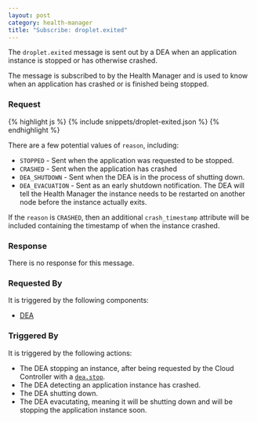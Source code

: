 ```yaml
---
layout: post
category: health-manager
title: "Subscribe: droplet.exited"
---
```


The `droplet.exited` message is sent out by a DEA when an application instance
is stopped or has otherwise crashed.

The message is subscribed to by the Health Manager and is used to know when an
application has crashed or is finished being stopped.

### Request

<div class="js example">
{% highlight js %}
{% include snippets/droplet-exited.json %}
{% endhighlight %}
</div>

There are a few potential values of `reason`, including:

* `STOPPED` - Sent when the application was requested to be stopped.
* `CRASHED` - Sent when the application has crashed
* `DEA_SHUTDOWN` - Sent when the DEA is in the process of shutting down.
* `DEA_EVACUATION` - Sent as an early shutdown notification.  The DEA will tell
the Health Manager the instance needs to be restarted on another node before the
instance actually exits.

If the `reason` is `CRASHED`, then an additional `crash_timestamp` attribute
will be included containing the timestamp of when the instance crashed.

### Response

There is no response for this message.

### Requested By

It is triggered by the following components:

* [DEA](/dea/publish-droplet-exited)

### Triggered By

It is triggered by the following actions:

* The DEA stopping an instance, after being requested by the Cloud Controller
with a [`dea.stop`](/cloud-controller/publish-dea-stop).
* The DEA detecting an application instance has crashed.
* The DEA shutting down.
* The DEA evacutating, meaning it will be shutting down and will be stopping the
application instance soon.

